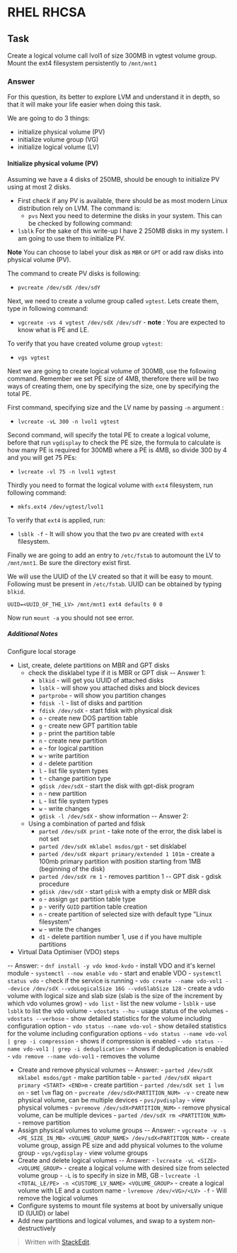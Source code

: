 # RHEL RHCSA

## Task
Create a logical volume call lvol1 of size 300MB in vgtest volume group. Mount the ext4 filesystem persistently to `/mnt/mnt1`

### Answer
For this question, its better to explore LVM and understand it in depth, so that it will make your life easier when doing this task. 

We are going to do 3 things:
- initialize physical volume (PV)
- initialize volume group (VG)
- initialize logical volume (LV)

#### Initialize physical volume (PV)
Assuming we have a 4 disks of 250MB, should be enough to initialize PV using at most 2 disks.
- First check if any PV is available, there should be as most modern Linux distribution rely on LVM. The command is:
  - `pvs`
Next you need to determine the disks in your system. This can be checked by following command:
- `lsblk`
For the sake of this write-up I have 2 250MB disks in my system. I am going to use them to initialize PV. 

**Note** You can choose to label your disk as `MBR` or `GPT` or add raw disks into physical volume (PV).

The command to create PV disks is following:
- `pvcreate /dev/sdX /dev/sdY`

Next, we need to create a volume group called `vgtest`. Lets create them, type in following command:
- `vgcreate -vs 4 vgtest /dev/sdX /dev/sdY` - **note** : You are expected to know what is PE and LE. 

To verify that you have created volume group `vgtest`: 
- `vgs vgtest`

Next we are going to create logical volume of 300MB, use the following command. Remember we set PE size of 4MB, therefore there will be two ways of creating them, one by specifying the size, one by specifying the total PE.

First command, specifying size and the LV name by passing `-n` argument :
- `lvcreate -vL 300 -n lvol1 vgtest`

Second command, will specify the total PE to create a logical volume, before that run `vgdisplay` to check the PE size, the formula to calculate is how many PE is required for 300MB where a PE is 4MB, so divide 300 by 4 and you will get 75 PEs:
- `lvcreate -vl 75 -n lvol1 vgtest`

Thirdly you need to format the logical volume with `ext4` filesystem, run following command:
- `mkfs.ext4 /dev/vgtest/lvol1`

To verify that `ext4` is applied, run:
- `lsblk -f` - It will show you that the two pv are created with `ext4` filesystem.

Finally we are going to add an entry to `/etc/fstab` to automount the LV to `/mnt/mnt1`. Be sure the directory exist first.

We will use the UUID of the LV created so that it will be easy to mount. Following must be present in `/etc/fstab`. UUID can be obtained by typing `blkid`.

~~~
UUID=<UUID_OF_THE_LV> /mnt/mnt1 ext4 defaults 0 0
~~~

Now run `mount -a` you should not see error. 


##### Additional Notes
Configure local storage

-   List, create, delete partitions on MBR and GPT disks
	- check the disklabel type if it is MBR or GPT disk 
 -- Answer 1:
	    - `blkid` - will get you UUID of attached disks
	    - `lsblk` - will show you attached disks and block devices
	    - `partprobe` - will show you partition changes
	    - `fdisk -l` - list of disks and partition
	    - `fdisk /dev/sdX` - start fdisk with physical disk
	    -  `o` - create new DOS partition table
	    - `g` - create new GPT partition table
	    - `p` - print the partition table
	    - `n` - create new partition
	    - `e` - for logical partition
	    - `w` - write partition
	    - `d` - delete partition
	    - `l` - list file system types
	    - `t` - change partition type
	    - `gdisk /dev/sdX` - start the disk with gpt-disk program
	    - `n` - new partition
	    - `L` - list file system types
	    - `w` - write changes
	    - `gdisk -l /dev/sdX` - show information
-- Answer 2:
	- Using a combination of parted and fdisk
	    - `parted /dev/sdX print` - take note of the error, the disk label is not set
	    - `parted /dev/sdX mklabel msdos/gpt` - set disklabel
	     - `parted /dev/sdX mkpart primary/extended 1 101m` - create a 100mb primary partition with position starting from 1MB (beginning of the disk)
	     - `parted /dev/sdX rm 1` - removes partition 1
-- GPT disk - gdisk procedure
         - `gdisk /dev/sdX` - start `gdisk` with a empty disk or MBR disk
         - `o` - assign `gpt` partition table type 
         - `p` - verify `GUID` partition table creation
         - `n` - create partition of selected size with default type "Linux filesystem"
         - `w` - write the changes
         - `d1` - delete partition number 1, use `d` if you have multiple partitions
- Virtual Data Optimiser (VDO) steps

-- Answer:
         - `dnf install -y vdo kmod-kvdo` - install VDO and it's kernel module
         - `systemctl --now enable vdo` - start and enable VDO
         - `systemctl status vdo` - check if the service is running
         - `vdo create --name vdo-vol1 --device /dev/sdX --vdoLogicalSize 16G --vdoSlabSize 128` - create a vdo volume with logical size and slab size (slab is the size of the increment by which vdo volumes grow)
         - `vdo list` - list the new volume
         - `lsblk` - use `lsblk` to list the vdo volume
         - `vdostats --hu` - usage status of the volumes
         - `vdostats --verbose` - show detailed statistics for the volume including configuration option
         - `vdo status --name vdo-vol` - show detailed statistics for the volume including configuration options
         - `vdo status --name vdo-vol | grep -i compression` - shows if compression is enabled
         - `vdo status --name vdo-vol1 | grep -i deduplication` - shows if deduplication is enabled
         - `vdo remove --name vdo-vol1` - removes the volume
-   Create and remove physical volumes
 -- Answer:
         - `parted /dev/sdX mklabel msdos/gpt` - make partition table
         - `parted /dev/sdX mkpart primary <START> <END>m` - create partition
         - `parted /dev/sdX set 1 lvm on` - set `lvm` flag on
         - `pvcreate /dev/sdX<PARTITION_NUM> -v` - create new physical volume, can be multiple devices
         - `pvs/pvdisplay` - view physical volumes
         - `pvremove /dev/sdX<PARTITION_NUM>` - remove physical volume, can be multiple devices
         - `parted /dev/sdX rm <PARTITION_NUM>` - remove partition
-   Assign physical volumes to volume groups
 -- Answer:
         - `vgcreate -v -s <PE_SIZE_IN_MB> <VOLUME_GROUP_NAME> /dev/sdX<PARTITION_NUM>` - create volume group, assign PE size and add physical volumes to the volume group
         - `vgs/vgdisplay` - view volume groups
-   Create and delete logical volumes
 -- Answer:
          - `lvcreate -vL <SIZE> <VOLUME_GROUP>` - create a logical volume with desired size from selected volume group - `-L` is to specify in size in MB, GB
          - `lvcreate -l <TOTAL_LE/PE> -n <CUSTOME_LV_NAME> <VOLUME_GROUP>` - create a logical volume with LE and a custom name
          - `lvremove /dev/<VG>/<LV> -f` - Will remove the logical volumes
-   Configure systems to mount file systems at boot by universally unique ID (UUID) or label
-   Add new partitions and logical volumes, and swap to a system non-destructively


> Written with [StackEdit](https://stackedit.io/).
